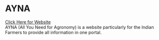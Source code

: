 # AYNA
<a href="https://github.com/akash-mishra2323"> Click Here for Website</a>
<br>
AYNA (All You Need for Agronomy) is a website particularly for the Indian Farmers to provide all information in one portal.
